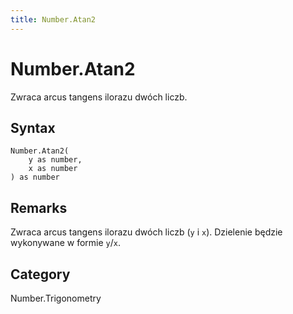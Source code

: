```yaml
---
title: Number.Atan2
---
```


# Number.Atan2


Zwraca arcus tangens ilorazu dwóch liczb.


## Syntax

```powerquery
Number.Atan2(
    y as number,
    x as number
) as number
```


## Remarks

Zwraca arcus tangens ilorazu dwóch liczb (<code>y</code> i <code>x</code>). Dzielenie będzie wykonywane w formie <code>y</code>/<code>x</code>.



## Category
Number.Trigonometry
